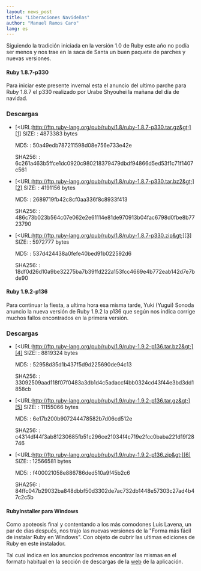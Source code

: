```yaml
---
layout: news_post
title: "﻿﻿Liberaciones Navideñas"
author: "Manuel Ramos Caro"
lang: es
---
```


Siguiendo la tradición iniciada en la versión 1.0 de Ruby este año no
podía ser menos y nos trae en la saca de Santa un buen paquete de
parches y nuevas versiones.

#### Ruby 1.8.7-p330

Para iniciar este presente invernal esta el anuncio del ultimo parche
para Ruby 1.8.7 el p330 realizado por ﻿Urabe Shyouhei la mañana del día
de navidad.

### Descargas

* [&lt;URL:http://ftp.ruby-lang.org/pub/ruby/1.8/ruby-1.8.7-p330.tar.gz&gt;][1]
  SIZE:
  : 4873383 bytes
  
  MD5:
  : 50a49edb787211598d08e756e733e42e
  
  SHA256:
  : 6c261a463b5ffce1dc0920c980218379479dbdf94866d5ed53f1c71f1407c561

* [&lt;URL:http://ftp.ruby-lang.org/pub/ruby/1.8/ruby-1.8.7-p330.tar.bz2&gt;][2]
  SIZE:
  : 4191156 bytes
  
  MD5:
  : 2689719fb42c8cf0aa336f8c8933f413
  
  SHA256:
  : 486c73b023b564c07e062e2e61114e81de970913b04fac6798d0fbe8b7723790

* [&lt;URL:http://ftp.ruby-lang.org/pub/ruby/1.8/ruby-1.8.7-p330.zip&gt;][3]
  SIZE:
  : 5972777 bytes
  
  MD5:
  : 537d424438a0fefe40bed91b022592d6
  
  SHA256:
  : 18df0d26d10a9be32275ba7b39ffd222a153fcc4669e4b772eab142d7e7bde90

#### Ruby 1.9.2-p136

Para continuar la fiesta, a ultima hora esa misma tarde, ﻿﻿Yuki (Yugui)
Sonoda anuncio la nueva versión de Ruby 1.9.2 la p136 que según nos
indica corrige muchos fallos encontrados en la primera versión.

### Descargas

* [&lt;URL:http://ftp.ruby-lang.org/pub/ruby/1.9/ruby-1.9.2-p136.tar.bz2&gt;][4]
  SIZE:
  : 8819324 bytes
  
  MD5:
  : 52958d35d1b437f5d9d225690de94c13
  
  SHA256:
  : 33092509aad118f07f0483a3db1d4c5adaccf4bb0324cd43f44e3bd3dd1858cb

* [&lt;URL:http://ftp.ruby-lang.org/pub/ruby/1.9/ruby-1.9.2-p136.tar.gz&gt;][5]
  SIZE:
  : 11155066 bytes
  
  MD5:
  : 6e17b200b907244478582b7d06cd512e
  
  SHA256:
  : c4314df44f3ab81230685fb51c296ce21034f4c719e2fcc0baba221d19f28746

* [&lt;URL:http://ftp.ruby-lang.org/pub/ruby/1.9/ruby-1.9.2-p136.zip&gt;][6]
  SIZE:
  : 12566581 bytes
  
  MD5:
  : f400021058e886786ded510a9f45b2c6
  
  SHA256:
  : 84ffc047b29032ba848dbbf50d3302de7ac732db1448e57303c27ad4b47c2c5b

#### RubyInstaller para Windows

Como apoteosis final y contentando a los más comodones ﻿Luis Lavena, un
par de días después, nos trajo las nuevas versiones de la \"Forma más
fácil de instalar Ruby en Windows\". Con objeto de cubrir las ultimas
ediciones de Ruby en este instalador.

Tal cual indica en los anuncios podremos encontrar las mismas en el
formato habitual en la sección de descargas de la [web][7] de la
aplicación.



[1]: http://ftp.ruby-lang.org/pub/ruby/1.8/ruby-1.8.7-p330.tar.gz 
[2]: http://ftp.ruby-lang.org/pub/ruby/1.8/ruby-1.8.7-p330.tar.bz2 
[3]: http://ftp.ruby-lang.org/pub/ruby/1.8/ruby-1.8.7-p330.zip 
[4]: http://ftp.ruby-lang.org/pub/ruby/1.9/ruby-1.9.2-p136.tar.bz2 
[5]: http://ftp.ruby-lang.org/pub/ruby/1.9/ruby-1.9.2-p136.tar.gz 
[6]: http://ftp.ruby-lang.org/pub/ruby/1.9/ruby-1.9.2-p136.zip 
[7]: http://rubyinstaller.org/downloads 
